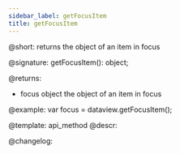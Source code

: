 ```yaml
---
sidebar_label: getFocusItem
title: getFocusItem
---          
```


@short: returns the object of an item in focus

@signature: getFocusItem(): object;

@returns:
- focus		object		the object of an item in focus


@example:
var focus = dataview.getFocusItem();


@template: api_method
@descr:





@changelog:


